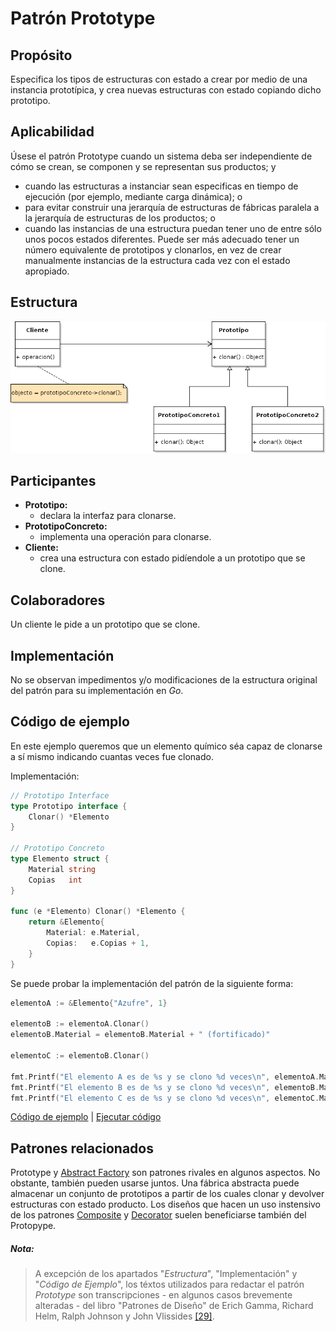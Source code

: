 # Patrón Prototype

## Propósito

Especifica los tipos de estructuras con estado a crear por medio de una instancia prototípica, y crea nuevas estructuras con estado copiando dicho prototipo.

## Aplicabilidad

Úsese el patrón Prototype cuando un sistema deba ser independiente de cómo se crean, se componen y se representan sus productos; y
* cuando las estructuras a instanciar sean especificas en tiempo de ejecución (por ejemplo, mediante carga dinámica); o
* para evitar construir una jerarquía de estructuras de fábricas paralela a la jerarquía de estructuras de los productos; o
* cuando las instancias de una estructura puedan tener uno de entre sólo unos pocos estados diferentes. Puede ser más adecuado tener un número equivalente de prototipos y clonarlos, en vez de crear manualmente instancias de la estructura cada vez con el estado apropiado.

## Estructura

![](/assets/uml/prototype.png)

## Participantes

* **Prototipo:**
  * declara la interfaz para clonarse.
* **PrototipoConcreto:**
  * implementa una operación para clonarse.
* **Cliente:**
  * crea una estructura con estado pidíendole a un prototipo que se clone.

## Colaboradores

Un cliente le pide a un prototipo que se clone.

## Implementación

No se observan impedimentos y/o modificaciones de la estructura original del patrón para su implementación en _Go_.

## Código de ejemplo

En este ejemplo queremos que un elemento químico séa capaz de clonarse a sí mismo indicando cuantas veces fue clonado.

Implementación:

```go
// Prototipo Interface
type Prototipo interface {
    Clonar() *Elemento
}

// Prototipo Concreto
type Elemento struct {
    Material string
    Copias   int
}

func (e *Elemento) Clonar() *Elemento {
    return &Elemento{
        Material: e.Material,
        Copias:   e.Copias + 1,
    }
}
```

Se puede probar la implementación del patrón de la siguiente forma:

```go
elementoA := &Elemento{"Azufre", 1}

elementoB := elementoA.Clonar()
elementoB.Material = elementoB.Material + " (fortificado)"

elementoC := elementoB.Clonar()

fmt.Printf("El elemento A es de %s y se clono %d veces\n", elementoA.Material, elementoA.Copias)
fmt.Printf("El elemento B es de %s y se clono %d veces\n", elementoB.Material, elementoB.Copias)
fmt.Printf("El elemento C es de %s y se clono %d veces\n", elementoC.Material, elementoC.Copias)
```

[Código de ejemplo](https://github.com/danielspk/designpatternsingo/tree/master/patrones/creacionales/prototype) | [Ejecutar código](https://play.golang.org/p/3OAK3-IzcTT)

## Patrones relacionados

Prototype y [Abstract Factory](/patrones/creacionales/abstractfactory.md) son patrones rivales en algunos aspectos. No obstante, también pueden usarse juntos. Una fábrica abstracta puede almacenar un conjunto de prototipos a partir de los cuales clonar y devolver estructuras con estado producto.
Los diseños que hacen un uso instensivo de los patrones [Composite](/patrones/estructurales/composite.md) y [Decorator](/patrones/estructurales/decorator.md) suelen beneficiarse también del Protopype.

##### Nota:
> A excepción de los apartados "_Estructura_", "Implementación" y "_Código de Ejemplo_", los téxtos utilizados para redactar el patrón _Prototype_ son transcripciones - en algunos casos brevemente alteradas - del libro "Patrones de Diseño" de Erich Gamma, Richard Helm, Ralph Johnson y John Vlissides [\[29\]](/recursos.md).
